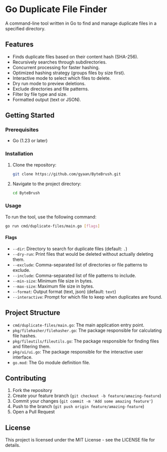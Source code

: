 # Go Duplicate File Finder

A command-line tool written in Go to find and manage duplicate files in a specified directory.

## Features

*   Finds duplicate files based on their content hash (SHA-256).
*   Recursively searches through subdirectories.
*   Concurrent processing for faster hashing.
*   Optimized hashing strategy (groups files by size first).
*   Interactive mode to select which files to delete.
*   Dry run mode to preview deletions.
*   Exclude directories and file patterns.
*   Filter by file type and size.
*   Formatted output (text or JSON).

## Getting Started

### Prerequisites

*   Go (1.23 or later)

### Installation

1.  Clone the repository:
    ```bash
    git clone https://github.com/gyaan/ByteBrush.git
    ```
2.  Navigate to the project directory:
    ```bash
    cd ByteBrush
    ```

### Usage

To run the tool, use the following command:

```bash
go run cmd/duplicate-files/main.go [flags]
```

#### Flags

*   `--dir`: Directory to search for duplicate files (default: `.`)
*   `--dry-run`: Print files that would be deleted without actually deleting them.
*   `--exclude`: Comma-separated list of directories or file patterns to exclude.
*   `--include`: Comma-separated list of file patterns to include.
*   `--min-size`: Minimum file size in bytes.
*   `--max-size`: Maximum file size in bytes.
*   `--format`: Output format (text, json) (default: `text`)
*   `--interactive`: Prompt for which file to keep when duplicates are found.

## Project Structure

*   `cmd/duplicate-files/main.go`: The main application entry point.
*   `pkg/filehasher/filehasher.go`: The package responsible for calculating file hashes.
*   `pkg/fileutils/fileutils.go`: The package responsible for finding files and filtering them.
*   `pkg/ui/ui.go`: The package responsible for the interactive user interface.
*   `go.mod`: The Go module definition file.

## Contributing

1. Fork the repository
2. Create your feature branch (`git checkout -b feature/amazing-feature`)
3. Commit your changes (`git commit -m 'Add some amazing feature'`)
4. Push to the branch (`git push origin feature/amazing-feature`)
5. Open a Pull Request

## License

This project is licensed under the MIT License - see the LICENSE file for details.